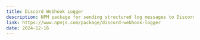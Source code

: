 ```yaml
---
title: Discord Webhook Logger
description: NPM package for sending structured log messages to Discord via webhooks.
link: https://www.npmjs.com/package/discord-webhook-logger
date: 2024-12-16
---
```

